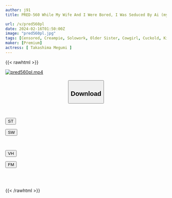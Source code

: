 ```yaml
---
author: j91
title: PRED-560 While My Wife And I Were Bored, I Was Seduced By Ai (my Sister-in-law) And Ended Up Ejaculating Over And Over Again... Ai Takashima

url: /v/pred560pl
date: 2024-02-16T01:50:00Z
image: "pred560pl.jpg"
tags: [Censored, Creampie, Solowork, Older Sister, Cowgirl, Cuckold, Kiss	]
maker: [Premium]
actress: [ Takashima Megumi ]
---
```



{{< rawhtml >}}

<div class="video" data-videoid="RLoLbvvq6wTdPrg">
    <a href="javascript:;">
        <img src="/v/pred560pl/pred560pl.jpg" width="WIDTH" height="HEIGHT" alt="pred560pl.mp4" loading="lazy">
    </a>
</div>

<script type="text/javascript" src="https://j91.asia/asset/on-demand-st.js"></script>

<br>
  <link rel="stylesheet" href="https://j91.asia/asset/bs5.css">
  
  <center>
  <button class="btn btn-primary" type="button" data-bs-toggle="collapse" data-bs-target=".multi-collapse" aria-expanded="false" aria-controls="multiCollapseExample1 multiCollapseExample2"><h2>Download</h2></button></center>
</p>
<div class="row">
  <div class="col">
    <div class="collapse multi-collapse" id="multiCollapseExample1">
      <div class="card card-body">
	      	      <br>
<div class="buttons">  
<p><a href="https://streamtape.to/v/RLoLbvvq6wTdPrg" target="_blank"><button class="btn-hover color-3"><i class="fa fa-download"></i> ST</button></a></p>
<p><a href="https://cdnwish.com/h9bp7a74twf0" target="_blank"><button class="btn-hover color-2"><i class="fa fa-download"></i> SW</button></a></p></div>
    </div>
  </div>
</div>
  <div class="col">
    <div class="collapse multi-collapse" id="multiCollapseExample2">
      <div class="card card-body">
	      <br>
<div class="buttons">
<p><a href="javascript:;" target="_blank"><button class="btn-hover color-9"><i class="fa fa-download"></i> VH</button></a></p>
<p><a href="javascript:;"><button class="btn-hover color-8"><i class="fa fa-download"></i> FM</button></a></p></div>
<br><br>
      </div>
    </div>
  </div>
</div>

{{< /rawhtml >}}